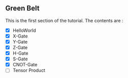 ## Green Belt

This is the first section of the tutorial. The contents are :
- [x] HelloWorld
- [x] X-Gate
- [x] Y-Gate
- [x] Z-Gate
- [x] H-Gate
- [x] S-Gate
- [x] CNOT-Gate
- [ ] Tensor Product